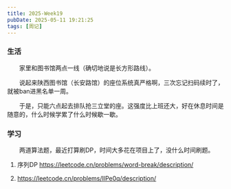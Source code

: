 ```yaml
---
title: 2025-Week19
pubDate: 2025-05-11 19:21:25
tags: [周记]
---
```


### 生活
&emsp;&emsp;家里和图书馆两点一线（确切地说是长方形路线）。

&emsp;&emsp;说起来陕西图书馆（长安路馆）的座位系统真严格啊，三次忘记扫码续时了，就被ban进黑名单一周。

&emsp;&emsp;于是，只能六点起去排队抢三立堂的座。这强度比上班还大，好在休息时间是随意的，什么时候学累了什么时候歇一歇。

### 学习

&emsp;&emsp;两道算法题，最近打算刷DP，时间大多花在项目上了，没什么时间刷题。

1. 序列DP https://leetcode.cn/problems/word-break/description/

2. https://leetcode.cn/problems/IlPe0q/description/

<script src="https://giscus.app/client.js"
        data-repo="roc80/Blog"
        data-repo-id="R_kgDOO4NnfQ"
        data-category="Announcements"
        data-category-id="DIC_kwDOO4Nnfc4Ctshe"
        data-mapping="pathname"
        data-strict="1"
        data-reactions-enabled="1"
        data-emit-metadata="0"
        data-input-position="top"
        data-theme="preferred_color_scheme"
        data-lang="zh-CN"
        data-loading="lazy"
        crossorigin="anonymous"
        async>
</script>
